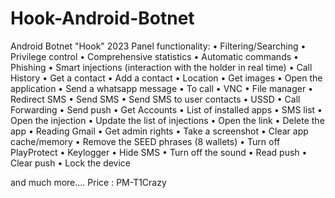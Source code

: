 # Hook-Android-Botnet
Android Botnet "Hook" 2023 Panel functionality:
• Filtering/Searching
• Privilege control
• Comprehensive statistics
• Automatic commands
• Phishing
• Smart injections (interaction with the holder in real time)
• Call History
• Get a contact
• Add a contact
• Location
• Get images
• Open the application
• Send a whatsapp message
• To call
• VNC
• File manager
• Redirect SMS
• Send SMS
• Send SMS to user contacts
• USSD
• Call Forwarding
• Send push
• Get Accounts
• List of installed apps
• SMS list
• Open the injection
• Update the list of injections
• Open the link
• Delete the app
• Reading Gmail
• Get admin rights
• Take a screenshot
• Clear app cache/memory
• Remove the SEED phrases (8 wallets)
• Turn off PlayProtect
• Keylogger
• Hide SMS
• Turn off the sound
• Read push
• Clear push
• Lock the device

and much more....
Price : PM-T1Crazy
